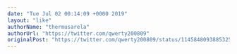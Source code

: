 ```yaml
---
date: "Tue Jul 02 00:14:09 +0000 2019"
layout: "like"
authorName: "thermusarela"
authorUrl: "https://twitter.com/qwerty200809"
originalPost: "https://twitter.com/qwerty200809/status/1145848093885325312"
---
```

